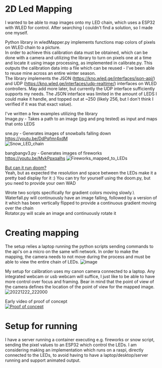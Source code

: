 # 2D Led Mapping
I wanted to be able to map images onto my LED chain, which uses a ESP32 with WLED for control. After searching I couldn't find a solution, so I made one myself.

Python library in wledMapper.py implements functions map colors of pixels on WLED chain to a picture.  
In order to achieve this calibration data must be obtained, which can be done with a camera and utilizing the library to turn on pixels one at a time and locate it using image processing, as implemented in calibrate.py. This outputs the calibration data into a file which can be reused - I've been able to reuse mine across an entire winter season.  
The library implements the JSON (https://kno.wled.ge/interfaces/json-api/) and UDP (https://kno.wled.ge/interfaces/udp-realtime/) interfaces on WLED controllers. May add more later, but currently the UDP interface sufficiently supports my needs. The JSON interface was limited in the amount of LEDS I could make it handle, and topped out at ~250 (likely 256, but I don't think I verified if it was that exact value).

I've written a few examples utilizing the library  
Image.py - Takes a path to an image (jpg and png tested) as input and maps that onto LEDS  

sne.py - Generates images of snowballs falling down https://youtu.be/DdPqfmr4xdM  
![Snow_LED_chain](https://github.com/Lazarus9000/Led-2D-Mapping/assets/16942446/627a164d-1817-4835-ab53-a078ad05d186)


bangbangv3.py - Generates images of fireworks https://youtu.be/MvkPpxqalhs 
![Fireworks_mapped_to_LEDs](https://github.com/Lazarus9000/Led-2D-Mapping/assets/16942446/4b5517f0-5524-4572-997a-08111de4ed59)

[But can it run doom?](https://youtu.be/DqW8ubmIXaI)\
Yeah, but as expected the resolution and space between the LEDs make it a pretty bad display for it :) You can try for yourself using the doom.py, but you need to provide your own WAD

Wrote two scripts specifically for gradient colors moving slowly.\ 
Waterfall.py will continuously have an image falling, followed by a version of it which has been vertically flipped to provide a continuous gradient moving over the chain\
Rotator.py will scale an image and continuously rotate it

# Creating mapping
The setup relies a laptop running the python scripts sending commands to the api's on a micro on the same wifi network. In order to make the mapping, the camera needs to not move during the process and must be able to view the entire chain of LEDs. 
![image](https://github.com/Lazarus9000/led2dcalibration/assets/16942446/acdfa831-5200-4d75-b62f-58edecc71868)


My setup for calibration uses my canon camera connected to a laptop. Any integrated webcam or usb webcam will suffice, I just like to be able to have more control over focus and framing. Bear in mind that the point of view of the camera defines the location of the point of view for the mapped image.  
![20221222_222000](https://github.com/Lazarus9000/led2dcalibration/assets/16942446/820fbfaf-6ebd-4b11-bdb2-641eeb7db422)

Early video of proof of concept  
[![Proof of concept](http://img.youtube.com/vi/gUEcQgL-Y4M/0.jpg)](http://www.youtube.com/watch?v=gUEcQgL-Y4M)



# Setup for running 
I have a server running a container executing e.g. fireworks or snow script, sending the pixel values to an ESP32 which control the LEDs. 
I am considering making an implementation which runs on a raspi, directly connected to the LEDs, to avoid having to have a laptop/desktop/server running and support animated output.
